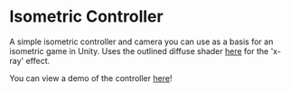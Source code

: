 # Isometric Controller

A simple isometric controller and camera you can use as a basis for an isometric game in Unity. Uses the outlined diffuse shader [here](http://wiki.unity3d.com/index.php/Silhouette-Outlined_Diffuse) for the 'x-ray' effect.

You can view a demo of the controller [here](https://mickeyuk.github.io/projects/isometric-controller)!
